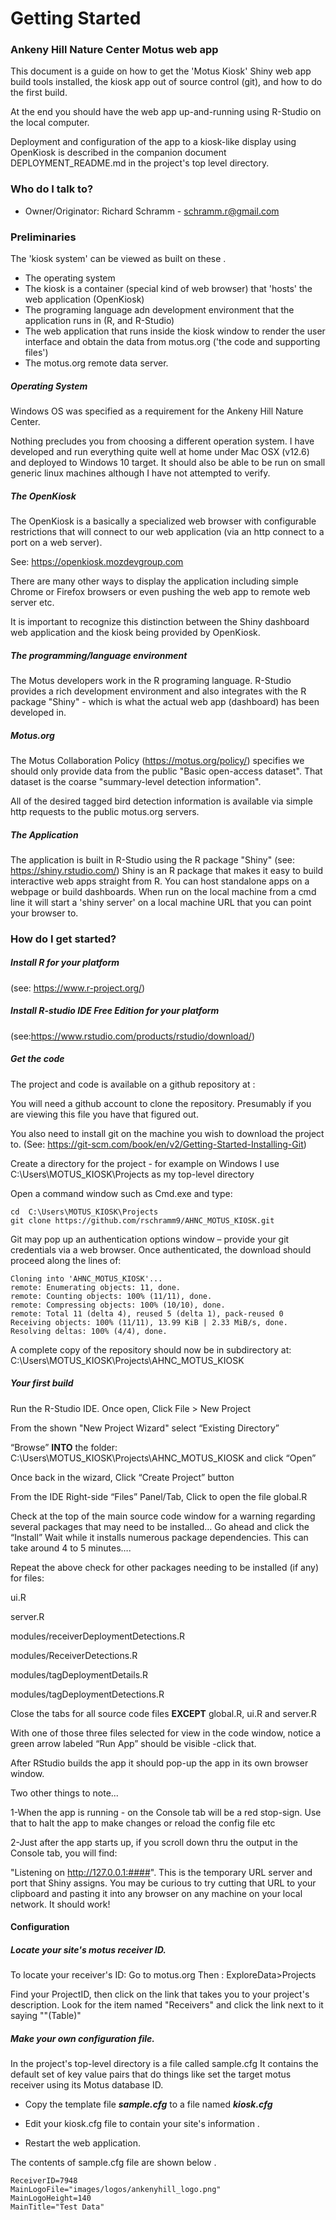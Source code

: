 # Getting Started


### Ankeny Hill Nature Center Motus web app ###
This document is a guide on how to get the 'Motus Kiosk' Shiny web app build tools installed, the kiosk app out of source control (git), and how to do the first build.

At the end you should have the web app up-and-running using  R-Studio on the local computer.

Deployment and configuration of the app to a kiosk-like display using OpenKiosk is described in the companion document DEPLOYMENT_README.md in the project's top level directory.


### Who do I talk to? ###

* Owner/Originator:  Richard Schramm - schramm.r@gmail.com

### Preliminaries ###

The 'kiosk system' can be viewed as built on these .

* The operating system
* The kiosk is a container (special kind of web browser) that 'hosts' the web application (OpenKiosk)
* The programing language adn development environment that the application runs in (R, and R-Studio)
* The web application that runs inside the kiosk window to render the user interface and obtain
  the data from motus.org ('the code and supporting files')
* The motus.org remote data server. 

##### Operating System
Windows OS was specified as a requirement for the Ankeny Hill Nature Center.

Nothing precludes you from choosing a different operation system. I have developed and run everything quite well at home under Mac OSX (v12.6) and deployed to Windows 10 target.  It should also be able to be run on small generic linux machines although I have not attempted to verify. 

##### The OpenKiosk
The OpenKiosk is a basically a specialized web browser with configurable restrictions that will connect to our web application (via an http connect to a port on a web server).

See: https://openkiosk.mozdevgroup.com

There are many other ways to display the application including simple Chrome or Firefox browsers or even pushing the web app to remote web server etc.

It is important to recognize this distinction between the Shiny dashboard web application and the kiosk being provided by OpenKiosk.

##### The programming/language environment

The Motus developers work in the R programing language. R-Studio provides a rich development environment and also integrates with the R package "Shiny" - which is what the actual web app (dashboard) has been developed in. 

##### Motus.org

The Motus Collaboration Policy (https://motus.org/policy/) specifies we should only provide data from the 
public "Basic open-access dataset". That dataset is the coarse "summary-level detection information". 

All of the desired tagged bird detection information is available via simple http requests to the public motus.org servers.  

##### The Application
 The application is built in R-Studio using the R package "Shiny" (see: https://shiny.rstudio.com/)
 Shiny is an R package that makes it easy to build interactive web apps straight from R.
 You can host standalone apps on a webpage or build dashboards. When run on the local machine
 from a cmd line it will start a 'shiny server' on a local machine URL that you can point your browser to.

### How do I get started? ###

##### Install R for your platform

(see: https://www.r-project.org/)

##### Install R-studio IDE Free Edition for your platform

 (see:https://www.rstudio.com/products/rstudio/download/)

##### Get the code

The project and code is available on a github repository  at :

You will need a github account to clone the repository.
Presumably if you are viewing this file you have that figured out.

You also need to install git on the machine you wish to download the project to. (See: https://git-scm.com/book/en/v2/Getting-Started-Installing-Git)

Create a directory for the project - for example on Windows I use C:\Users\MOTUS_KIOSK\Projects as my top-level directory

Open a command window such as Cmd.exe and type:

```code
cd  C:\Users\MOTUS_KIOSK\Projects
git clone https://github.com/rschramm9/AHNC_MOTUS_KIOSK.git
```

Git may pop up an authentication options window – provide your git credentials via a web browser.
Once authenticated, the download should proceed along the lines of:

```code
Cloning into 'AHNC_MOTUS_KIOSK'...
remote: Enumerating objects: 11, done.
remote: Counting objects: 100% (11/11), done.
remote: Compressing objects: 100% (10/10), done.
remote: Total 11 (delta 4), reused 5 (delta 1), pack-reused 0
Receiving objects: 100% (11/11), 13.99 KiB | 2.33 MiB/s, done.
Resolving deltas: 100% (4/4), done.
```

A complete copy of the repository should now be in subdirectory at: C:\Users\MOTUS_KIOSK\Projects\AHNC_MOTUS_KIOSK

##### Your first build

Run the R-Studio IDE.  Once open, Click File > New Project 

From the shown "New Project Wizard"  select “Existing Directory”

“Browse”  **INTO** the folder: C:\Users\MOTUS_KIOSK\Projects\AHNC_MOTUS_KIOSK and click “Open”

Once back in the wizard, Click “Create Project” button

 From the IDE  Right-side  “Files” Panel/Tab,  Click to open the file global.R

Check at the top of the main source code window for a warning regarding several packages that may need to be installed… Go ahead and click the “Install”  Wait while it installs numerous package dependencies. This can take around 4 to 5 minutes….

 Repeat the above check for other packages needing to be installed (if any) for files:

ui.R

server.R

modules/receiverDeploymentDetections.R

modules/ReceiverDetections.R

modules/tagDeploymentDetails.R

modules/tagDeploymentDetections.R

Close the tabs for all source code files **EXCEPT**  global.R, ui.R and server.R

With one of those three files selected for view in the code window, notice a green arrow labeled “Run App” should be visible -click that.

After RStudio builds the app it should pop-up the app in its own browser window. 

Two other things to note...

1-When the app is running - on the Console tab will be a red stop-sign. Use that to halt the app to make changes or reload the config file etc

2-Just after the app starts up, if you scroll down thru the output in the Console tab, you will find:

"Listening on http://127.0.0.1:####". This is the temporary URL server and port that Shiny assigns.  You may be curious to try cutting that URL to your clipboard and pasting it into any browser on any machine on your local network.  It should work!

#### Configuration ####

##### Locate your site's motus receiver ID.

To locate  your receiver's ID:  Go to motus.org Then : ExploreData>Projects

Find your ProjectID, then click on the link that takes you to your project's description.  Look for the item named "Receivers" and click the link next to it saying ""(Table)"

##### Make your own configuration file.

In the project's top-level directory is a file called sample.cfg  It contains the default set of key value pairs
that do things like set the target motus receiver using its Motus database ID.

* Copy the template file ***sample.cfg*** to a file named ***kiosk.cfg***

* Edit your kiosk.cfg file to contain your site's information .

* Restart the web application.

The contents of sample.cfg file are shown below .

```code
ReceiverID=7948
MainLogoFile="images/logos/ankenyhill_logo.png"
MainLogoHeight=140
MainTitle="Test Data"
```


